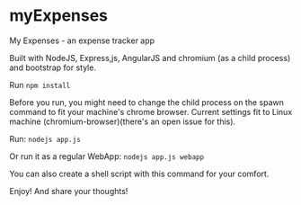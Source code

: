myExpenses
==========

My Expenses - an expense tracker app


Built with NodeJS, Express,js, AngularJS and chromium (as a child process) and bootstrap for style.

Run <code>npm install</code>

Before you run, you might need to change the child process on the spawn command to fit your machine's chrome browser. Current settings fit to Linux machine (chromium-browser)(there's an open issue for this).

Run:
<code>nodejs app.js</code>
<br />

Or run it as a regular WebApp:
<code>nodejs app.js webapp</code>

You can also create a shell script with this command for your comfort.

Enjoy! And share your thoughts!

